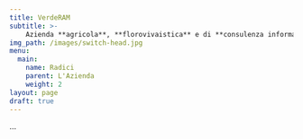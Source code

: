 ```yaml
---
title: VerdeRAM
subtitle: >- 
    Azienda **agricola**, **florovivaistica** e di **consulenza informatica** <br />_condotta (e raccontata) da **Valerio Sanguineti**_
img_path: /images/switch-head.jpg
menu:
  main:
    name: Radici
    parent: L'Azienda
    weight: 2
layout: page
draft: true
---
```

...